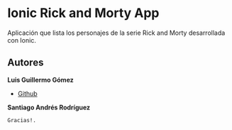 # Ionic Rick and Morty App

Aplicación que lista los personajes de la serie Rick and Morty desarrollada con Ionic.

## Autores

**Luis Guillermo Gómez**
- [Github](https://github.com/luisgomez29)

**Santiago Andrés Rodríguez**

```
Gracias!.
```
